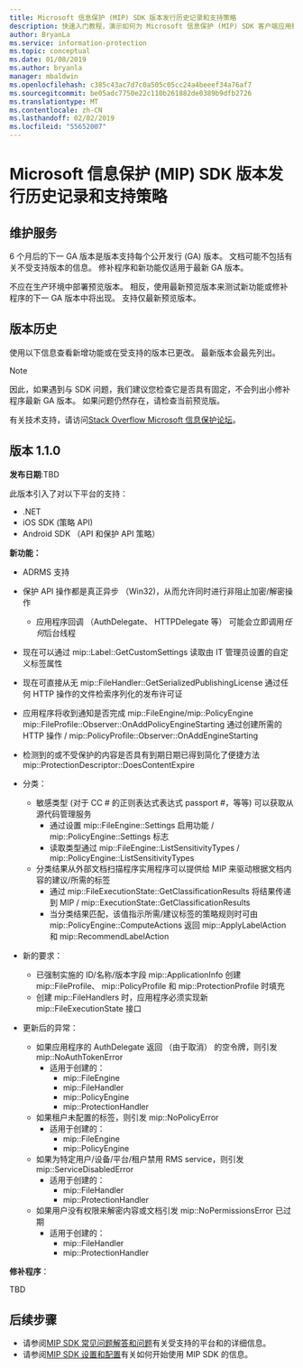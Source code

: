 ```yaml
---
title: Microsoft 信息保护 (MIP) SDK 版本发行历史记录和支持策略
description: 快速入门教程，演示如何为 Microsoft 信息保护 (MIP) SDK 客户端应用程序编写初始化逻辑。
author: BryanLa
ms.service: information-protection
ms.topic: conceptual
ms.date: 01/08/2019
ms.author: bryanla
manager: mbaldwin
ms.openlocfilehash: c385c43ac7d7c0a505c05cc24a4beeef34a76af7
ms.sourcegitcommit: be05adc7750e22c110b261882de0389b9dfb2726
ms.translationtype: MT
ms.contentlocale: zh-CN
ms.lasthandoff: 02/02/2019
ms.locfileid: "55652007"
---
```

# <a name="microsoft-information-protection-mip-sdk-version-release-history-and-support-policy"></a>Microsoft 信息保护 (MIP) SDK 版本发行历史记录和支持策略

## <a name="servicing"></a>维护服务 

6 个月后的下一 GA 版本是版本支持每个公开发行 (GA) 版本。 文档可能不包括有关不受支持版本的信息。 修补程序和新功能仅适用于最新 GA 版本。

不应在生产环境中部署预览版本。 相反，使用最新预览版本来测试新功能或修补程序的下一 GA 版本中将出现。 支持仅最新预览版本。

## <a name="release-history"></a>版本历史

使用以下信息查看新增功能或在受支持的版本已更改。 最新版本会最先列出。 

> [!NOTE]
> 因此，如果遇到与 SDK 问题，我们建议您检查它是否具有固定，不会列出小修补程序最新 GA 版本。 如果问题仍然存在，请检查当前预览版。
>  
> 有关技术支持，请访问[Stack Overflow Microsoft 信息保护论坛](https://stackoverflow.com/questions/tagged/microsoft-information-protection)。 

## <a name="version-110"></a>版本 1.1.0

**发布日期**:TBD

此版本引入了对以下平台的支持：

  - .NET
  - iOS SDK (策略 API)
  - Android SDK （API 和保护 API 策略）

**新功能：**

- ADRMS 支持
- 保护 API 操作都是真正异步 （Win32)，从而允许同时进行非阻止加密/解密操作
  - 应用程序回调 （AuthDelegate、 HTTPDelegate 等） 可能会立即调用*任何*后台线程
- 现在可以通过 mip::Label::GetCustomSettings 读取由 IT 管理员设置的自定义标签属性
- 现在可直接从无 mip::FileHandler::GetSerializedPublishingLicense 通过任何 HTTP 操作的文件检索序列化的发布许可证
- 应用程序将收到通知是否完成 mip::FileEngine/mip::PolicyEngine mip::FileProfile::Observer::OnAddPolicyEngineStarting 通过创建所需的 HTTP 操作 / mip::PolicyProfile::Observer::OnAddEngineStarting
- 检测到的或不受保护的内容是否具有到期日期已得到简化了便捷方法 mip::ProtectionDescriptor::DoesContentExpire
- 分类：
  - 敏感类型 (对于 CC # 的正则表达式表达式 passport #，等等) 可以获取从源代码管理服务
    - 通过设置 mip::FileEngine::Settings 启用功能 / mip::PolicyEngine::Settings 标志
    - 读取类型通过 mip::FileEngine::ListSensitivityTypes / mip::PolicyEngine::ListSensitivityTypes
  - 分类结果从外部文档扫描程序实用程序可以提供给 MIP 来驱动根据文档内容的建议/所需的标签
    - 通过 mip::FileExecutionState::GetClassificationResults 将结果传递到 MIP / mip::ExecutionState::GetClassificationResults
    - 当分类结果匹配，该值指示所需/建议标签的策略规则时可由 mip::PolicyEngine::ComputeActions 返回 mip::ApplyLabelAction 和 mip::RecommendLabelAction

- 新的要求：
  - 已强制实施的 ID/名称/版本字段 mip::ApplicationInfo 创建 mip::FileProfile、 mip::PolicyProfile 和 mip::ProtectionProfile 时填充
  - 创建 mip::FileHandlers 时，应用程序必须实现新 mip::FileExecutionState 接口
  
- 更新后的异常：
  - 如果应用程序的 AuthDelegate 返回 （由于取消） 的空令牌，则引发 mip::NoAuthTokenError
    - 适用于创建的：
      - mip::FileEngine
      - mip::FileHandler
      - mip::PolicyEngine
      - mip::ProtectionHandler
  - 如果租户未配置的标签，则引发 mip::NoPolicyError
    - 适用于创建的：
      - mip::FileEngine
      - mip::PolicyEngine
  - 如果为特定用户/设备/平台/租户禁用 RMS service，则引发 mip::ServiceDisabledError
    - 适用于创建的：
      - mip::FileHandler
      - mip::ProtectionHandler
  - 如果用户没有权限来解密内容或文档引发 mip::NoPermissionsError 已过期
    - 适用于创建的：
      - mip::FileHandler
      - mip::ProtectionHandler

**修补程序**：

TBD

## <a name="next-steps"></a>后续步骤

- 请参阅[MIP SDK 常见问题解答和问题](faqs-known-issues.md)有关受支持的平台和的详细信息。
- 请参阅[MIP SDK 设置和配置](setup-configure-mip.md)有关如何开始使用 MIP SDK 的信息。